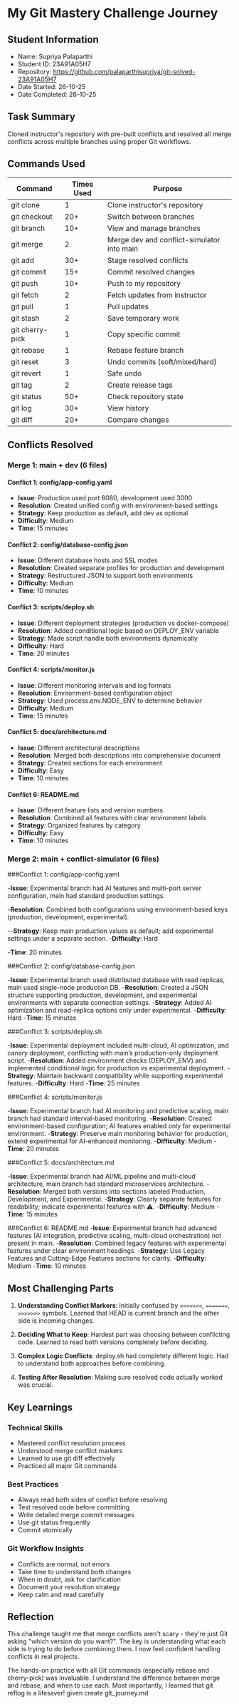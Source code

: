 # My Git Mastery Challenge Journey

## Student Information
- Name: Supriya Palaparthi
- Student ID: 23A91A05H7
- Repository: https://github.com/palaparthisupriya/git-solved-23A91A05H7
- Date Started: 26-10-25
- Date Completed: 26-10-25

## Task Summary
Cloned instructor's repository with pre-built conflicts and resolved all 
merge conflicts across multiple branches using proper Git workflows.

## Commands Used

| Command | Times Used | Purpose |
|---------|------------|----------|
| git clone | 1 | Clone instructor's repository |
| git checkout | 20+ | Switch between branches |
| git branch | 10+ | View and manage branches |
| git merge | 2 | Merge dev and conflict-simulator into main |
| git add | 30+ | Stage resolved conflicts |
| git commit | 15+ | Commit resolved changes |
| git push | 10+ | Push to my repository |
| git fetch | 2 | Fetch updates from instructor |
| git pull | 1 | Pull updates |
| git stash | 2 | Save temporary work |
| git cherry-pick | 1 | Copy specific commit |
| git rebase | 1 | Rebase feature branch |
| git reset | 3 | Undo commits (soft/mixed/hard) |
| git revert | 1 | Safe undo |
| git tag | 2 | Create release tags |
| git status | 50+ | Check repository state |
| git log | 30+ | View history |
| git diff | 20+ | Compare changes |

## Conflicts Resolved

### Merge 1: main + dev (6 files)

#### Conflict 1: config/app-config.yaml
- **Issue**: Production used port 8080, development used 3000
- **Resolution**: Created unified config with environment-based settings
- **Strategy**: Keep production as default, add dev as optional
- **Difficulty**: Medium
- **Time**: 15 minutes

#### Conflict 2: config/database-config.json
- **Issue**: Different database hosts and SSL modes
- **Resolution**: Created separate profiles for production and development
- **Strategy**: Restructured JSON to support both environments
- **Difficulty**: Medium
- **Time**: 10 minutes

#### Conflict 3: scripts/deploy.sh
- **Issue**: Different deployment strategies (production vs docker-compose)
- **Resolution**: Added conditional logic based on DEPLOY_ENV variable
- **Strategy**: Made script handle both environments dynamically
- **Difficulty**: Hard
- **Time**: 20 minutes

#### Conflict 4: scripts/monitor.js
- **Issue**: Different monitoring intervals and log formats
- **Resolution**: Environment-based configuration object
- **Strategy**: Used process.env.NODE_ENV to determine behavior
- **Difficulty**: Medium
- **Time**: 15 minutes

#### Conflict 5: docs/architecture.md
- **Issue**: Different architectural descriptions
- **Resolution**: Merged both descriptions into comprehensive document
- **Strategy**: Created sections for each environment
- **Difficulty**: Easy
- **Time**: 10 minutes

#### Conflict 6: README.md
- **Issue**: Different feature lists and version numbers
- **Resolution**: Combined all features with clear environment labels
- **Strategy**: Organized features by category
- **Difficulty**: Easy
- **Time**: 10 minutes

### Merge 2: main + conflict-simulator (6 files)

###Conflict 1: config/app-config.yaml

-**Issue**: Experimental branch had AI features and multi-port server configuration, main had standard production settings.

-**Resolution**: Combined both configurations using environment-based keys (production, development, experimental).

--**Strategy**: Keep main production values as default; add experimental settings under a separate section.
-**Difficulty**: Hard

-**Time**: 20 minutes

###Conflict 2: config/database-config.json

-**Issue**: Experimental branch used distributed database with read replicas, main used single-node production DB.
-**Resolution**: Created a JSON structure supporting production, development, and experimental environments with separate connection settings.
-**Strategy**: Added AI optimization and read-replica options only under experimental.
-**Difficulty**: Hard
-**Time**: 15 minutes

###Conflict 3: scripts/deploy.sh

-**Issue**: Experimental deployment included multi-cloud, AI optimization, and canary deployment, conflicting with main’s production-only deployment script.
-**Resolution**: Added environment checks (DEPLOY_ENV) and implemented conditional logic for production vs experimental deployment.
-**Strategy**: Maintain backward compatibility while supporting experimental features.
-**Difficulty**: Hard
-**Time**: 25 minutes

###Conflict 4: scripts/monitor.js

-**Issue**: Experimental branch had AI monitoring and predictive scaling, main branch had standard interval-based monitoring.
-**Resolution**: Created environment-based configuration; AI features enabled only for experimental environment.
-**Strategy**: Preserve main monitoring behavior for production, extend experimental for AI-enhanced monitoring.
-**Difficulty**: Medium
-**Time**: 20 minutes

###Conflict 5: docs/architecture.md

-**Issue**: Experimental branch had AI/ML pipeline and multi-cloud architecture, main branch had standard microservices architecture.
-**Resolution**: Merged both versions into sections labeled Production, Development, and Experimental.
-**Strategy**: Clearly separate features for readability; indicate experimental features with ⚠️.
-**Difficulty**: Medium
-**Time**: 15 minutes

###Conflict 6: README.md
-**Issue**: Experimental branch had advanced features (AI integration, predictive scaling, multi-cloud orchestration) not present in main.
-**Resolution**: Combined legacy features with experimental features under clear environment headings.
-**Strategy**: Use Legacy Features and Cutting-Edge Features sections for clarity.
-**Difficulty**: Medium
-**Time**: 10 minutes

## Most Challenging Parts

1. **Understanding Conflict Markers**: Initially confused by `<<<<<<<`, `=======`, `>>>>>>>` symbols. Learned that HEAD is current branch and the other side is incoming changes.

2. **Deciding What to Keep**: Hardest part was choosing between conflicting code. Learned to read both versions completely before deciding.

3. **Complex Logic Conflicts**: deploy.sh had completely different logic. Had to understand both approaches before combining.

4. **Testing After Resolution**: Making sure resolved code actually worked was crucial.

## Key Learnings

### Technical Skills
- Mastered conflict resolution process
- Understood merge conflict markers
- Learned to use git diff effectively
- Practiced all major Git commands

### Best Practices
- Always read both sides of conflict before resolving
- Test resolved code before committing
- Write detailed merge commit messages
- Use git status frequently
- Commit atomically

### Git Workflow Insights
- Conflicts are normal, not errors
- Take time to understand both changes
- When in doubt, ask for clarification
- Document your resolution strategy
- Keep calm and read carefully

## Reflection
This challenge taught me that merge conflicts aren't scary - they're 
just Git asking "which version do you want?". The key is understanding 
what each side is trying to do before combining them. I now feel 
confident handling conflicts in real projects.

The hands-on practice with all Git commands (especially rebase and
 cherry-pick) was invaluable. I understand the difference between merge and rebase, 
and when to use each. Most importantly, I learned that git reflog is a lifesaver! 
given create git_journey.md
